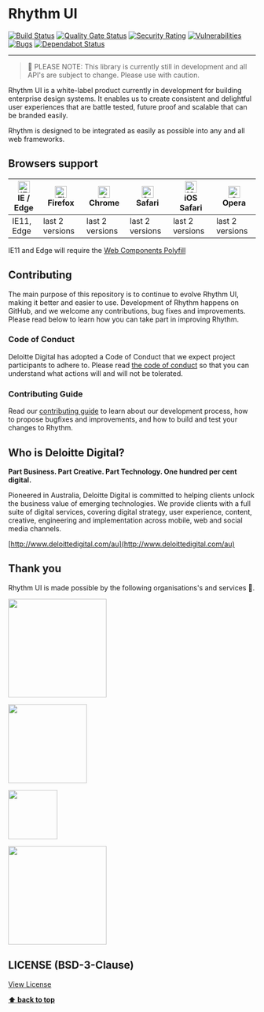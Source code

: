 # Rhythm UI

[![Build Status](https://dev.azure.com/dd-managed-services/FED-Modules/_apis/build/status/rhythm-ui?branchName=master)](https://dev.azure.com/dd-managed-services/FED-Modules/_build/latest?definitionId=45&branchName=master)
[![Quality Gate Status](https://sonarcloud.io/api/project_badges/measure?project=DeloitteDigitalAPAC_rhythm-ui&metric=alert_status)](https://sonarcloud.io/dashboard?id=DeloitteDigitalAPAC_rhythm-ui)
[![Security Rating](https://sonarcloud.io/api/project_badges/measure?project=DeloitteDigitalAPAC_rhythm-ui&metric=security_rating)](https://sonarcloud.io/dashboard?id=DeloitteDigitalAPAC_rhythm-ui)
[![Vulnerabilities](https://sonarcloud.io/api/project_badges/measure?project=DeloitteDigitalAPAC_rhythm-ui&metric=vulnerabilities)](https://sonarcloud.io/dashboard?id=DeloitteDigitalAPAC_rhythm-ui)
[![Bugs](https://sonarcloud.io/api/project_badges/measure?project=DeloitteDigitalAPAC_rhythm-ui&metric=bugs)](https://sonarcloud.io/dashboard?id=DeloitteDigitalAPAC_rhythm-ui)
[![Dependabot Status](https://api.dependabot.com/badges/status?host=github&repo=DeloitteDigitalAPAC/rhythm-ui)](https://dependabot.com)

----

> 👷‍ PLEASE NOTE: This library is currently still in development and all API's are subject to change.️ Please use with caution.

Rhythm UI is a white-label product currently in development for building enterprise design systems. It enables us to create consistent and 
delightful user experiences that are battle tested, future proof and scalable that can be branded easily.

Rhythm is designed to be integrated as easily as possible into any and all web frameworks.

## Browsers support

| [<img src="https://raw.githubusercontent.com/alrra/browser-logos/master/src/edge/edge_48x48.png" alt="IE / Edge" width="24px" height="24px" />](http://godban.github.io/browsers-support-badges/)</br>IE / Edge | [<img src="https://raw.githubusercontent.com/alrra/browser-logos/master/src/firefox/firefox_48x48.png" alt="Firefox" width="24px" height="24px" />](http://godban.github.io/browsers-support-badges/)</br>Firefox | [<img src="https://raw.githubusercontent.com/alrra/browser-logos/master/src/chrome/chrome_48x48.png" alt="Chrome" width="24px" height="24px" />](http://godban.github.io/browsers-support-badges/)</br>Chrome | [<img src="https://raw.githubusercontent.com/alrra/browser-logos/master/src/safari/safari_48x48.png" alt="Safari" width="24px" height="24px" />](http://godban.github.io/browsers-support-badges/)</br>Safari | [<img src="https://raw.githubusercontent.com/alrra/browser-logos/master/src/safari-ios/safari-ios_48x48.png" alt="iOS Safari" width="24px" height="24px" />](http://godban.github.io/browsers-support-badges/)</br>iOS Safari | [<img src="https://raw.githubusercontent.com/alrra/browser-logos/master/src/opera/opera_48x48.png" alt="Opera" width="24px" height="24px" />](http://godban.github.io/browsers-support-badges/)</br>Opera |
| --------- | --------- | --------- | --------- | --------- | --------- |
| IE11, Edge | last 2 versions| last 2 versions| last 2 versions| last 2 versions| last 2 versions

IE11 and Edge will require the [Web Components Polyfill](https://www.webcomponents.org/polyfills)

## Contributing

The main purpose of this repository is to continue to evolve Rhythm UI, making it better and easier to use. Development of 
Rhythm happens on GitHub, and we welcome any contributions, bug fixes and improvements. 
Please read below to learn how you can take part in improving Rhythm.

### Code of Conduct

Deloitte Digital has adopted a Code of Conduct that we expect project participants to adhere to. Please read 
[the code of conduct](https://github.com/DeloitteDigitalAPAC/rhythm-ui/blob/master/CODE_OF_CONDUCT.md) so that you can 
understand what actions will and will not be tolerated.

### Contributing Guide

Read our [contributing guide](https://github.com/DeloitteDigitalAPAC/rhythm-ui/blob/master/CONTRIBUTING.md) to learn about 
our development process, how to propose bugfixes and improvements, and how to build and test your changes to Rhythm.

## Who is Deloitte Digital?

**Part Business. Part Creative. Part Technology. One hundred per cent digital.**

Pioneered in Australia, Deloitte Digital is committed to helping clients unlock the business value of emerging 
technologies. We provide clients with a full suite of digital services, covering digital strategy, user experience, 
content, creative, engineering and implementation across mobile, web and social media channels.

[http://www.deloittedigital.com/au](http://www.deloittedigital.com/au)

## Thank you

Rhythm UI is made possible by the following organisations's and services 🙏.

[<img src="https://sonarcloud.io/images/project_badges/sonarcloud-white.svg" width="200">](https://sonarcloud.io/about)

[<img src="https://www.browserstack.com/images/mail/browserstack-logo-footer.png" width="160">](https://www.browserstack.com/)

[<img src="https://github.githubassets.com/images/modules/logos_page/GitHub-Logo.png" width="100">](https://github.com/)

[<img src="https://cdn.shortpixel.ai/client/to_webp,q_glossy,ret_img/https://cdn.productplan.com/wp-content/uploads/2017/06/azuredevops-2x.png" width="200">](https://azure.microsoft.com/en-au/services/devops/)


## LICENSE (BSD-3-Clause)

[View License](LICENSE)

**[⬆ back to top](#table-of-contents)**
